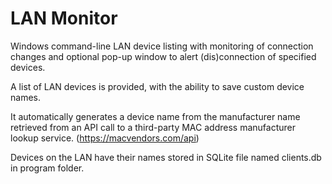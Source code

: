 # LAN Monitor
Windows command-line LAN device listing with monitoring of connection changes and optional pop-up window to alert (dis)connection of specified devices.

A list of LAN devices is provided, with the ability to save custom device names.  

It automatically generates a device name from the manufacturer name retrieved from an API call to a third-party MAC address manufacturer lookup service. (https://macvendors.com/api)

Devices on the LAN have their names stored in SQLite file named clients.db in program folder.
